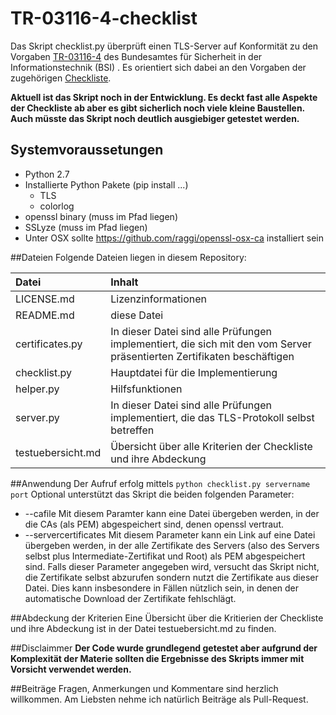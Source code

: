 # TR-03116-4-checklist
Das Skript checklist.py überprüft einen TLS-Server auf Konformität zu den Vorgaben [TR-03116-4](https://www.bsi.bund.de/SharedDocs/Downloads/DE/BSI/Publikationen/TechnischeRichtlinien/TR03116/BSI-TR-03116-4.pdf?__blob=publicationFile&v=2) des Bundesamtes für Sicherheit in der Informationstechnik (BSI) . Es orientiert sich dabei an den Vorgaben der zugehörigen [Checkliste](https://www.bsi.bund.de/SharedDocs/Downloads/DE/BSI/Publikationen/TechnischeRichtlinien/TR03116/TLS-Checkliste.pdf?__blob=publicationFile&v=2).

**Aktuell ist das Skript noch in der Entwicklung. Es deckt fast alle Aspekte der Checkliste ab aber es gibt sicherlich noch viele kleine Baustellen. Auch müsste das Skript noch deutlich ausgiebiger getestet werden.**

## Systemvoraussetungen
* Python 2.7
* Installierte Python Pakete (pip install ...)
  * TLS
  * colorlog
* openssl binary (muss im Pfad liegen)
* SSLyze (muss im Pfad liegen)
* Unter OSX sollte https://github.com/raggi/openssl-osx-ca installiert sein

##Dateien
Folgende Dateien liegen in diesem Repository:

| Datei             | Inhalt                                                                                                                 |
|:------------------|:-----------------------------------------------------------------------------------------------------------------------|
| LICENSE.md        | Lizenzinformationen                                                                                                    |
| README.md         | diese Datei                                                                                                            |
| certificates.py   | In dieser Datei sind alle Prüfungen implementiert, die sich mit den vom Server präsentierten Zertifikaten beschäftigen |
| checklist.py      | Hauptdatei für die Implementierung                                                                                     |
| helper.py         | Hilfsfunktionen                                                                                                        |
| server.py         | In dieser Datei sind alle Prüfungen implementiert, die das TLS-Protokoll selbst betreffen                              |
| testuebersicht.md | Übersicht über alle Kriterien der Checkliste und ihre Abdeckung                                                        |

##Anwendung
Der Aufruf erfolg mittels `python checklist.py servername port`
Optional unterstützt das Skript die beiden folgenden Parameter:
* --cafile Mit diesem Paramter kann eine Datei übergeben werden, in der die CAs (als PEM) abgespeichert sind, denen openssl vertraut.
* --servercertificates Mit diesem Parameter kann ein Link auf eine Datei übergeben werden, in der alle Zertifikate des Servers (also des Servers selbst plus Intermediate-Zertifikat und Root) als PEM abgespeichert sind. Falls dieser Parameter angegeben wird, versucht das Skript nicht, die Zertifikate selbst abzurufen sondern nutzt die Zertifikate aus dieser Datei. Dies kann insbesondere in Fällen nützlich sein, in denen der automatische Download der Zertifikate fehlschlägt.

##Abdeckung der Kriterien
Eine Übersicht über die Kritierien der Checkliste und ihre Abdeckung ist in der Datei testuebersicht.md zu finden.

##Disclaimmer
**Der Code wurde grundlegend getestet aber aufgrund der Komplexität der Materie sollten die Ergebnisse des Skripts immer mit Vorsicht verwendet werden.**

##Beiträge
Fragen, Anmerkungen und Kommentare sind herzlich willkommen. Am Liebsten nehme ich natürlich Beiträge als Pull-Request.
